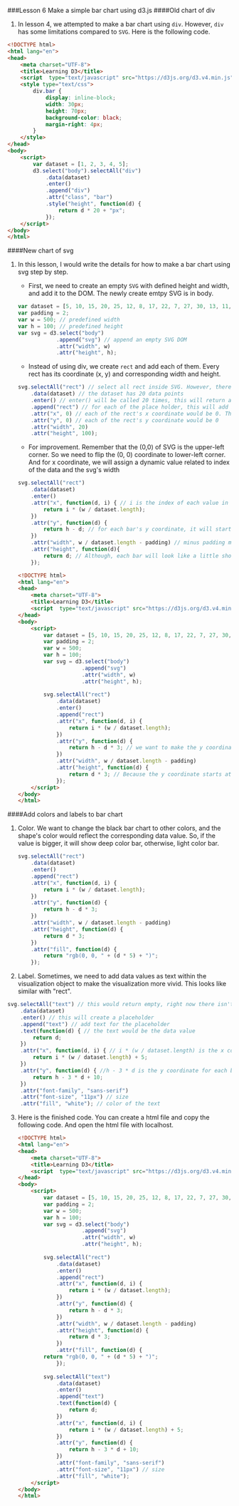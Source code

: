 ###Lesson 6 Make a simple bar chart using d3.js
####Old chart of div
1. In lesson 4, we attempted to make a bar chart using ```div```. However, ```div``` has some limitations compared to ```SVG```. Here is the following code.
```HTML
<!DOCTYPE html>
<html lang="en">
<head>
    <meta charset="UTF-8">
    <title>Learning D3</title>
    <script  type="text/javascript" src="https://d3js.org/d3.v4.min.js"></script>
    <style type="text/css">
        div.bar {
            display: inline-block;
            width: 30px;
            height: 70px;
            background-color: black;
            margin-right: 4px;
        }
    </style>
</head>
<body>
    <script>
        var dataset = [1, 2, 3, 4, 5];
        d3.select("body").selectAll("div")
            .data(dataset)
            .enter()
            .append("div")
            .attr("class", "bar")
            .style("height", function(d) {
                return d * 20 + "px";
            });
    </script>
</body>
</html>  
```
####New chart of svg
1. In this lesson, I would write the details for how to make a bar chart using svg step by step. 
    * First, we need to create an empty ```SVG``` with defined height and width, and add it to the DOM. The newly create emtpy SVG is in body.
    ```Javascript
    var dataset = [5, 10, 15, 20, 25, 12, 8, 17, 22, 7, 27, 30, 13, 11, 19, 20, 29, 33, 31, 22];
    var padding = 2;
    var w = 500; // predefined width
    var h = 100; // predefined height
    var svg = d3.select("body")
                .append("svg") // append an empty SVG DOM
                .attr("width", w)
                .attr("height", h);
    ```
    * Instead of using div, we create ```rect``` and add each of them. Every rect has its coordinate (x, y) and corresponding width and height.
    ```Javascript
    svg.selectAll("rect") // select all rect inside SVG. However, there isn't any rect, empty object will be returned. 
        .data(dataset) // the dataset has 20 data points
        .enter() // enter() will be called 20 times, this will return a place holder section for each of rect
        .append("rect") // for each of the place holder, this will add a rect and add it to DOM.
        .attr("x", 0) // each of the rect's x coordinate would be 0. This will create overlapping bars, we will improve it later
        .attr("y", 0) // each of the rect's y coordinate would be 0
        .attr("width", 20)
        .attr("height", 100);
    ```
    * For improvement. Remember that the (0,0) of SVG is the upper-left corner. So we need to flip the (0, 0) coordinate to lower-left corner. And for x coordinate, we will assign a dynamic value related to index of the data and the svg's width
    ```Javascript
    svg.selectAll("rect")
        .data(dataset)
        .enter()
        .attr("x", function(d, i) { // i is the index of each value in dataset
            return i * (w / dataset.length);
        })
        .attr("y", function(d) {
            return h - d; // for each bar's y coordinate, it will start at h - d
        })
        .attr("width", w / dataset.length - padding) // minus padding means that we need to leave some space between bars
        .attr("height", function(d){
            return d; // Although, each bar will look like a little short
        });
    ```

    ```HTML
    <!DOCTYPE html>
    <html lang="en">
    <head>
        <meta charset="UTF-8">
        <title>Learning D3</title>
        <script  type="text/javascript" src="https://d3js.org/d3.v4.min.js"></script>
    </head>
    <body>
        <script>
            var dataset = [5, 10, 15, 20, 25, 12, 8, 17, 22, 7, 27, 30, 13, 11, 19, 20, 29, 33, 31, 22];
            var padding = 2;
            var w = 500;
            var h = 100;
            var svg = d3.select("body")
                        .append("svg")
                        .attr("width", w)
                        .attr("height", h);
            
            svg.selectAll("rect")
                .data(dataset)
                .enter()
                .append("rect")
                .attr("x", function(d, i) {
                    return i * (w / dataset.length);
                })
                .attr("y", function(d) {
                    return h - d * 3; // we want to make the y coordinate start at h - d * 3
                })
                .attr("width", w / dataset.length - padding)
                .attr("height", function(d) {
                    return d * 3; // Because the y coordinate starts at h - d * 3, the height will be d * 3. Please make sure that d * 3 is smaller than the height of the whole SVG
                });
        </script>
    </body>
    </html> 
    ```
####Add colors and labels to bar chart
1. Color. We want to change the black bar chart to other colors, and the shape's color would reflect the corresponding data value. So, if the value is bigger, it will show deep color bar, otherwise, light color bar.
    ```Javascript
    svg.selectAll("rect")
        .data(dataset)
        .enter()
        .append("rect")
        .attr("x", function(d, i) {
            return i * (w / dataset.length);
        })
        .attr("y", function(d) {
            return h - d * 3;
        }) 
        .attr("width", w / dataset.length - padding)
        .attr("height", function(d) {
            return d * 3; 
        })
        .attr("fill", function(d) {
            return "rgb(0, 0, " + (d * 5) + ")";
        });
    ```

2. Label. Sometimes, we need to add data values as text within the visualization object to make the visualization more vivid. This looks like similar with "rect".
```Javascript
svg.selectAll("text") // this would return empty, right now there isn't any text inside svg
	.data(dataset)
	.enter() // this will create a placeholder
	.append("text") // add text for the placeholder
	.text(function(d) { // the text would be the data value
	    return d;
	})
	.attr("x", function(d, i) { // i * (w / dataset.length) is the x coordinate for each bar, we just add some space for text
		return i * (w / dataset.length) + 5;
	})
	.attr("y", function(d) { //h - 3 * d is the y coordinate for each bar, so the y coordinate for text will add 10 pixels on that.  
	    return h - 3 * d + 10;
	})
	.attr("font-family", "sans-serif")
	.attr("font-size", "11px") // size
	.attr("fill", "white"); // color of the text
```

3. Here is the finished code. You can create a html file and copy the following code. And open the html file with localhost.
    ```HTML
    <!DOCTYPE html>
    <html lang="en">
    <head>
        <meta charset="UTF-8">
        <title>Learning D3</title>
        <script  type="text/javascript" src="https://d3js.org/d3.v4.min.js"></script>
    </head>
    <body>
        <script>
            var dataset = [5, 10, 15, 20, 25, 12, 8, 17, 22, 7, 27, 30, 13, 11, 19, 20, 29, 33, 31, 22];
            var padding = 2;
            var w = 500;
            var h = 100;
            var svg = d3.select("body")
                        .append("svg")
                        .attr("width", w)
                        .attr("height", h);
            
            svg.selectAll("rect")
                .data(dataset)
                .enter()
                .append("rect")
                .attr("x", function(d, i) {
                    return i * (w / dataset.length);
                })
                .attr("y", function(d) {
                    return h - d * 3; 
                })
                .attr("width", w / dataset.length - padding)
                .attr("height", function(d) {
                    return d * 3; 
                })
                .attr("fill", function(d) {
            return "rgb(0, 0, " + (d * 5) + ")";
        		});
            
            svg.selectAll("text") 
				.data(dataset)
				.enter()
				.append("text")
				.text(function(d) { 
				    return d;
				})
				.attr("x", function(d, i) { 
					return i * (w / dataset.length) + 5;
				})
				.attr("y", function(d) { 
				    return h - 3 * d + 10;
				})
				.attr("font-family", "sans-serif")
				.attr("font-size", "11px") // size
				.attr("fill", "white"); 
        </script>
    </body>
    </html> 
	```

